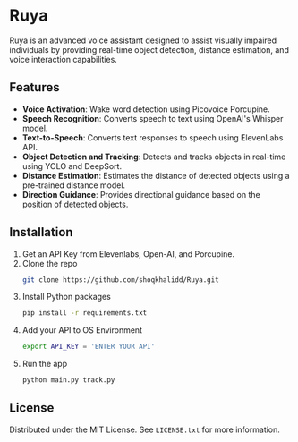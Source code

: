 # Ruya

Ruya is an advanced voice assistant designed to assist visually impaired individuals by providing real-time object detection, distance estimation, and voice interaction capabilities.

## Features

- **Voice Activation**: Wake word detection using Picovoice Porcupine.
- **Speech Recognition**: Converts speech to text using OpenAI's Whisper model.
- **Text-to-Speech**: Converts text responses to speech using ElevenLabs API.
- **Object Detection and Tracking**: Detects and tracks objects in real-time using YOLO and DeepSort.
- **Distance Estimation**: Estimates the distance of detected objects using a pre-trained distance model.
- **Direction Guidance**: Provides directional guidance based on the position of detected objects.


## Installation

1. Get an API Key from Elevenlabs, Open-AI, and Porcupine.
2. Clone the repo
   ```sh
   git clone https://github.com/shoqkhalidd/Ruya.git
   ```
3. Install Python packages
   ```sh
   pip install -r requirements.txt
   ```
4. Add your API to OS Environment 
   ```sh
   export API_KEY = 'ENTER YOUR API'
   ```
5. Run the app
    ```sh
   python main.py track.py
   ```


## License

Distributed under the MIT License. See `LICENSE.txt` for more information.
